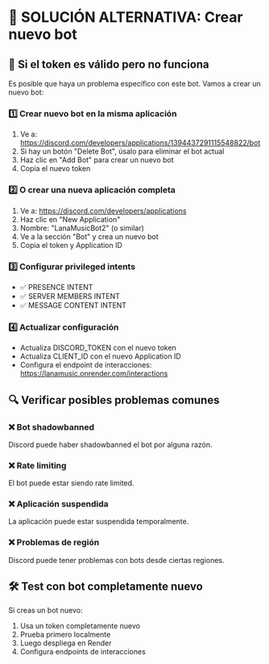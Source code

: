 # 🔧 SOLUCIÓN ALTERNATIVA: Crear nuevo bot

## 🤔 **Si el token es válido pero no funciona**

Es posible que haya un problema específico con este bot. Vamos a crear un nuevo bot:

### 1️⃣ **Crear nuevo bot en la misma aplicación**
1. Ve a: https://discord.com/developers/applications/1394437291115548822/bot
2. Si hay un botón "Delete Bot", úsalo para eliminar el bot actual
3. Haz clic en "Add Bot" para crear un nuevo bot
4. Copia el nuevo token

### 2️⃣ **O crear una nueva aplicación completa**
1. Ve a: https://discord.com/developers/applications
2. Haz clic en "New Application"
3. Nombre: "LanaMusicBot2" (o similar)
4. Ve a la sección "Bot" y crea un nuevo bot
5. Copia el token y Application ID

### 3️⃣ **Configurar privileged intents**
- ✅ PRESENCE INTENT
- ✅ SERVER MEMBERS INTENT
- ✅ MESSAGE CONTENT INTENT

### 4️⃣ **Actualizar configuración**
- Actualiza DISCORD_TOKEN con el nuevo token
- Actualiza CLIENT_ID con el nuevo Application ID
- Configura el endpoint de interacciones: https://lanamusic.onrender.com/interactions

## 🔍 **Verificar posibles problemas comunes**

### ❌ **Bot shadowbanned**
Discord puede haber shadowbanned el bot por alguna razón.

### ❌ **Rate limiting**
El bot puede estar siendo rate limited.

### ❌ **Aplicación suspendida**
La aplicación puede estar suspendida temporalmente.

### ❌ **Problemas de región**
Discord puede tener problemas con bots desde ciertas regiones.

## 🛠️ **Test con bot completamente nuevo**

Si creas un bot nuevo:
1. Usa un token completamente nuevo
2. Prueba primero localmente
3. Luego despliega en Render
4. Configura endpoints de interacciones
